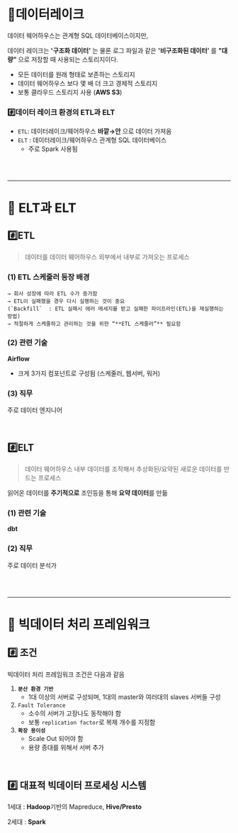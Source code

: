 # 📌데이터레이크
데이터 웨어하우스는 관계형 SQL 데이터베이스이지만,  

데이터 레이크는 **'구조화 데이터’** 는 물론 로그 파일과 같은 **'비구조화된 데이터’** 를 **"대량”** 으로 저장할 때 사용되는 스토리지이다. 

- 모든 데이터를 원래 형태로 보존하는 스토리지
- 데이터 웨어하우스 보다 몇 배 더 크고 경제적 스토리지
- 보통 클라우드 스토리지 사용 (**AWS S3**)

### #️⃣데이터 레이크 환경의 ETL과 ELT

- `ETL`: 데이터레이크/웨어하우스 **바깥→안** 으로 데이터 가져옴
- `ELT` : 데이터레이크/웨어하우스 관계형 SQL 데이터베이스
    - 주로 Spark 사용됨


<br><Br>

<hr>

# 📌 ELT과 ELT
## #️⃣ETL

> 데이터를 데이터 웨어하우스 외부에서 내부로 가져오는 프로세스

### (1) ETL 스케줄러 등장 배경  
    → 회사 성장에 따라 ETL 수가 증가함  
    → ETL이 실패했을 경우 다시 실행하는 것이 중요   
    (`Backfill`  : ETL 실패시 에러 메세지를 받고 실패한 파이프라인(ETL)을 재실행하는 방법)
    → 적절하게 스케줄하고 관리하는 것을 위한 “**ETL 스케줄러”** 필요함 
    
### (2)  관련 기술 
**Airflow** 
- 크게 3가지 컴포넌트로 구성됨 (스케줄러, 웹서버, 워커)
### (3) 직무
주로 데이터 엔지니어

<br>

## #️⃣ELT
> 데이터 웨어하우스 내부 데이터를 조작해서 추상화된/요약된 새로운 데이터를 만드는 프로세스

읽어온 데이터를 **주기적으로** 조인등을 통해 **요약 데이터**를 만듦 

### (1) 관련 기술 
**dbt**
### (2) 직무
주로 데이터 분석가

<br><Br>

<hr>

# 📌 빅데이터 처리 프레임워크
## #️⃣ 조건
 빅데이터 처리 프레임워크 조건은 다음과 같음 
1. **`분산 환경 기반`** 
    - 1대 이상의 서버로 구성되며, 1대의 master와 여러대의 slaves 서버들 구성
2. `Fault Tolerance`
    - 소수의 서버가 고장나도 동작해야 함
    - 보통 `replication factor`로 복제 개수를 지정함
3. **`확장 용이성`** 
    - Scale Out 되어야 함
    - 용량 증대를 위해서 서버 추가

<br>

## #️⃣ 대표적 빅데이터 프로세싱 시스템
1세대 : **Hadoop**기반의 Mapreduce, **Hive/Presto**

2세대 : **Spark**